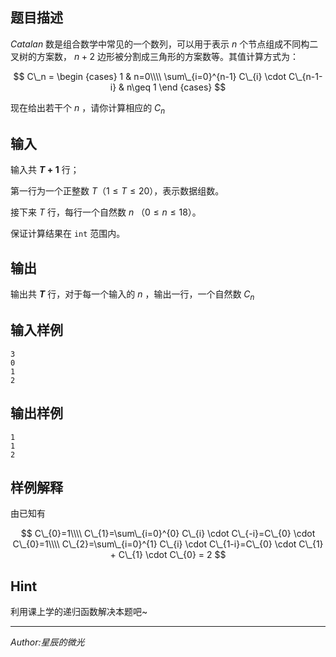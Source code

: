 ## 题目描述

$Catalan$ 数是组合数学中常见的一个数列，可以用于表示 $n$ 个节点组成不同构二叉树的方案数， $n+2$ 边形被分割成三角形的方案数等。其值计算方式为：

$$
C\_n = \begin {cases}
1 & n=0\\\\
\sum\_{i=0}^{n-1} C\_{i} \cdot C\_{n-1-i}  & n\geq 1
\end {cases}
$$

现在给出若干个 $n$ ，请你计算相应的 $C_n$

## 输入

输入共 **$T+1$** 行；

第一行为一个正整数 $T$（$1 \leq T \leq 20$），表示数据组数。

接下来 $T$ 行，每行一个自然数 $n$ （$0 \leq n \leq 18$）。

保证计算结果在 `int` 范围内。


## 输出

输出共 **$T$** 行，对于每一个输入的 $n$ ，输出一行，一个自然数 $C_n$

## 输入样例

    3
    0
    1
    2

## 输出样例

    1
    1
    2

## 样例解释

由已知有

$$
C\_{0}=1\\\\
C\_{1}=\sum\_{i=0}^{0} C\_{i} \cdot C\_{-i}=C\_{0} \cdot C\_{0}=1\\\\
C\_{2}=\sum\_{i=0}^{1} C\_{i} \cdot C\_{1-i}=C\_{0} \cdot C\_{1} + C\_{1} \cdot C\_{0} = 2
$$

## Hint

利用课上学的递归函数解决本题吧~

-----

*Author:星辰的微光*